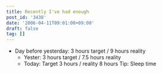 ```yaml
---
title: Recently I've had enough
post_id: '3438'
date: '2006-04-11T09:01:00+09:00'
draft: false
tag: []
---
```


*   Day before yesterday: 3 hours target / 9 hours reality
    *   Yester: 3 hours target / 7.5 hours reality
    *   Today: Target 3 hours / reality 8 hours Tip: Sleep time